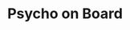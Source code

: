 --- 
title: "Psycho on Board"
description:
price: "60"
category: 
images: 
    - /assets/img/psychoonboard.png
order: 552
---